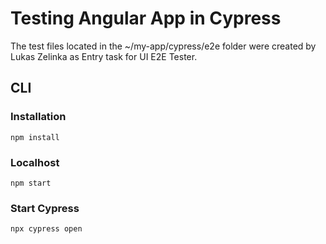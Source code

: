# Testing Angular App in Cypress

The test files located in the ~/my-app/cypress/e2e folder were created by Lukas Zelinka as Entry task for UI E2E Tester.

## CLI

### Installation

```shell
npm install
```

### Localhost

```shell
npm start
```

### Start Cypress

```shell
npx cypress open
```
